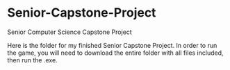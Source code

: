 # Senior-Capstone-Project
Senior Computer Science Capstone Project

Here is the folder for my finished Senior Capstone Project. In order to run the game, you will need to download the entire folder with all files included, then run the .exe. 

